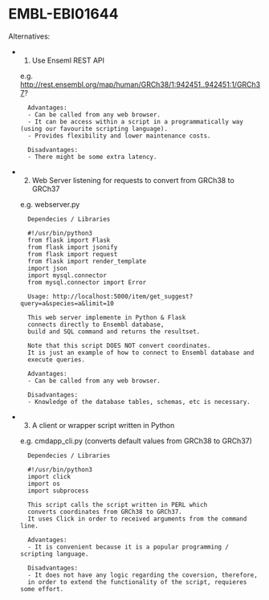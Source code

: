 # EMBL-EBI01644
Alternatives:
- 1. Use Enseml REST API
		
	e.g. http://rest.ensembl.org/map/human/GRCh38/1:942451..942451:1/GRCh37?
		
		Advantages:
		- Can be called from any web browser.
		- It can be access within a script in a programmatically way (using our favourite scripting language).
		- Provides flexibility and lower maintenance costs.
		
		Disadvantages:
		- There might be some extra latency.


- 2. Web Server listening for requests to convert from GRCh38 to GRCh37

	e.g. webserver.py

		Dependecies / Libraries

		#!/usr/bin/python3
		from flask import Flask
		from flask import jsonify
		from flask import request
		from flask import render_template
		import json
		import mysql.connector
		from mysql.connector import Error

		Usage: http://localhost:5000/item/get_suggest?query=a&species=a&limit=10

		This web server implemente in Python & Flask
		connects directly to Ensembl database,
		build and SQL command and returns the resultset.

		Note that this script DOES NOT convert coordinates.
		It is just an example of how to connect to Ensembl database and
		execute queries.

		Advantages:
		- Can be called from any web browser.

		Disadvantages:
		- Knowledge of the database tables, schemas, etc is necessary.
		
- 3. A client or wrapper script written in Python
		
	e.g. cmdapp_cli.py (converts default values from GRCh38 to GRCh37)
	
		Dependecies / Libraries
		
		#!/usr/bin/python3
		import click 
		import os
		import subprocess
		
		This script calls the script written in PERL which
		converts coordinates from GRCh38 to GRCh37.
		It uses Click in order to received arguments from the command line.
		
		Advantages:
		- It is convenient because it is a popular programming / scripting language.
		
		Disadvantages:
		- It does not have any logic regarding the coversion, therefore,
		in order to extend the functionality of the script, requieres some effort.

